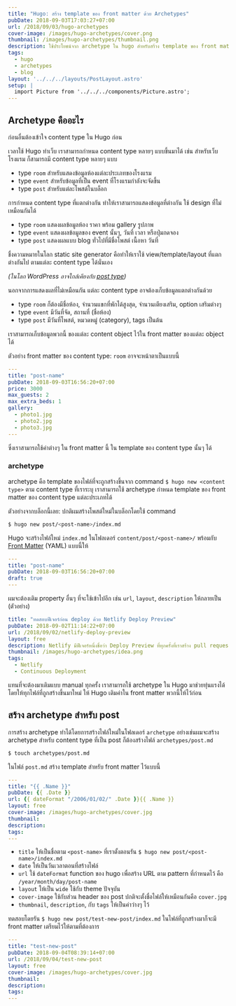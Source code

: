 ```yaml
---
title: "Hugo: สร้าง template ของ front matter ด้วย Archetypes"
pubDate: 2018-09-03T17:03:27+07:00
url: /2018/09/03/hugo-archetypes
cover-image: /images/hugo-archetypes/cover.png
thumbnail: /images/hugo-archetypes/thumbnail.png
description: ใช้ประโยชน์จาก archetype ใน hugo สำหรับสร้าง template ของ front matter เวลาสร้างโพสต์ใหม่
tags:
  - hugo
  - archetypes
  - blog
layout: '../../../layouts/PostLayout.astro'
setup: |
  import Picture from '../../../components/Picture.astro';
---
```


## Archetype คืออะไร

ก่อนอื่นต้องเข้าใจ content type ใน Hugo ก่อน

เวลาใช้ Hugo ทำเว็บ เราสามารถกำหนด content type หลายๆ แบบขึ้นมาได้ เช่น สำหรับเว็บโรงแรม
ก็สามารถมี content type หลายๆ แบบ

- type `room` สำหรับแสดงข้อมูลห้องแต่ละประเภทของโรงแรม
- type `event` สำหรับข้อมูลที่เป็น event ที่โรงแรมกำลังจะจัดขึ้น
- type `post` สำหรับแต่ละโพสต์ในบล็อก

การกำหนด content type ที่แตกต่างกัน ทำให้เราสามารถแสดงข้อมูลที่ต่างกัน ใช้ design ที่ไม่เหมือนกันได้

- type `room` แสดงผลข้อมูลห้อง ราคา พร้อม gallery รูปภาพ
- type `event` แสดงผลข้อมูลของ event นั้นๆ, วันที่ เวลา หรือปุ่มกดจอง
- type `post` แสดงผลแบบ blog ทั่วไปที่มีชื่อโพสต์ เนื้อหา วันที่

ชื่งความหมายในโลก static site generator คือทำให้เราใช้ view/template/layout ที่แตกต่างกันไป
ตามแต่ละ content type ได้นั่นเอง

*(ในโลก WordPress อาจใกล้เคียงกับ [post type](https://codex.wordpress.org/Post_Types))*

นอกจากการแสดงผลที่ไม่เหมือนกัน แต่ละ content type อาจต้องเก็บข้อมูลแตกต่างกันด้วย

- type `room` ก็ต้องมีชื่อห้อง, จำนวนแขกที่พักได้สูงสุด, จำนวนเตียงเสริม, option เสริมต่างๆ
- type `event` มีวันที่จัด, สถานที่ (ชื่อห้อง)
- type `post` มีวันที่โพสต์, หมวดหมู่ (category), tags เป็นต้น

เราสามารถเก็บข้อมูลพวกนี้ ของแต่ละ content object ไว้ใน front matter ของแต่ละ object ได้

ตัวอย่าง front matter ของ content type: `room` อาจจะหน้าตาเป็นแบบนี้

```yaml
---
title: "post-name"
pubDate: 2018-09-03T16:56:20+07:00
price: 3000
max_guests: 2
max_extra_beds: 1
gallery:
  - photo1.jpg
  - photo2.jpg
  - photo3.jpg
---
```

ซึ่งเราสามารถใช้ค่าต่างๆ ใน front matter นี้ ใน template ของ content type นั้นๆ ได้

### archetype

archetype คือ template ของไฟล์ที่จะถูกสร้างขึ้นจาก command `$ hugo new <content type>` ตาม content type ที่เราระบุ
เราสามารถใช้ archetype กำหนด template ของ front matter ของ content type แต่ละประเภทได้

ตัวอย่างจากบล็อกนี้เลย: ปกติผมสร้างโพสต์ใหม่ในบล็อกโดยใช้ command

```sh
$ hugo new post/<post-name>/index.md
```

Hugo จะสร้างไฟล์ใหม่ `index.md` ในโฟลเดอร์ `content/post/<post-name>/` พร้อมกับ
[Front Matter](https://gohugo.io/content-management/front-matter/) (YAML) แบบนี้ให้

```yaml
---
title: "post-name"
pubDate: 2018-09-03T16:56:20+07:00
draft: true
---
```

ผมจะต้องเติม property อื่นๆ ที่จะใช้เข้าไปอีก เช่น `url`, `layout`, `description` ให้กลายเป็น (ตัวอย่าง)

```yaml
title: "ทดสอบฟีเจอร์ก่อน deploy ด้วย Netlify Deploy Preview"
pubDate: 2018-09-02T11:14:22+07:00
url: /2018/09/02/netlify-deploy-preview
layout: free
description: Netlify มีฟีเจอร์หนึ่งชื่อว่า Deploy Preview ที่ทุกครั้งที่เราสร้าง pull request (หรือ merge request สำหรับ GitLab) Netlify จะสร้าง URL สำหรับ pull requets นั้นให้โดยอัตโนมัติ ทำให้เราสามารถเช็คดูก่อนได้โดยที่ยังไม่ต้อง merge branch นั้น เข้า production branch
thumbnail: /images/hugo-archetypes/idea.png
tags:
  - Netlify
  - Continuous Deployment
```

แทนที่จะต้องมาเติมแบบ manual ทุกครั้ง เราสามารถใช้ archetype ใน Hugo มาช่วยทุ่นแรงได้
โดยให้ทุกไฟล์ที่ถูกสร้างขึ้นมาใหม่ ให้ Hugo เติมค่าใน front matter พวกนี้ให้ไว้ก่อน

## สร้าง archetype สำหรับ post

การสร้าง archetype ทำได้โดยการสร้างไฟล์ใหม่ในโฟลเดอร์ `archetype` อย่างเช่นผมจะสร้าง archetype สำหรับ content type ที่เป็น post
ก็ต้องสร้างไฟล์ `archetypes/post.md`

```sh
$ touch archetypes/post.md
```

ในไฟล์ `post.md` สร้าง template สำหรับ front matter ไว้แบบนี้

```yaml
---
title: "{{ .Name }}"
pubDate: {{ .Date }}
url: {{ dateFormat "/2006/01/02/" .Date }}{{ .Name }}
layout: free
cover-image: /images/hugo-archetypes/cover.jpg
thumbnail:
description:
tags:
---
```

- `title` ให้เป็นชื่อตาม `<post-name>` ที่เราตั้งตอนรัน `$ hugo new post/<post-name>/index.md`
- `date` ให้เป็นวันเวลาตอนที่สร้างไฟล์
- `url` ใช้ `dateFormat` function ของ hugo เพื่อสร้าง URL ตาม pattern ที่กำหนดไว้ คือ `/year/month/day/post-name`
- `layout` ให้เป็น `wide` ใช้กับ theme ปัจจุบัน
- `cover-image` ใช้กับส่วน header ของ post ปกติจะตั้งชื่อไฟล์ให้เหมือนกันคือ `cover.jpg`
- `thumbnail`, `description`, กับ `tags` ให้เป็นค่าว่างๆ ไว้

ทดสอบโดยรัน `$ hugo new post/test-new-post/index.md` ในไฟล์ที่ถูกสร้างมาก็จะมี front matter เตรียมไว้ให้ตามที่ต้องการ

```yaml
---
title: "test-new-post"
pubDate: 2018-09-04T08:39:14+07:00
url: /2018/09/04/test-new-post
layout: free
cover-image: /images/hugo-archetypes/cover.jpg
thumbnail:
description:
tags:
---
```

